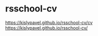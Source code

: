 # rsschool-cv

https://kislypavel.github.io/rsschool-cv/cv
https://kislypavel.github.io/rsschool-cv/
